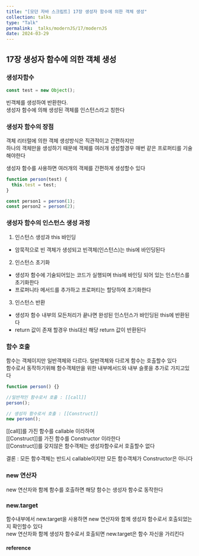 ```yaml
---
title: "[모던 자바 스크립트] 17장 생성자 함수에 의한 객체 생성"
collection: talks
type: "Talk"
permalink: _talks/modernJS/17/modernJS
date: 2024-03-29
---
```


## 17장 생성자 함수에 의한 객체 생성

### 생성자함수

```javascript
const test = new Object();
```

빈객체를 생성하여 반환한다.<br>
생성자 함수에 의해 생성된 객체를 인스턴스라고 칭한다

### 생성자 함수의 장점

객체 리터럴에 의한 객체 생성방식은 직관적이고 간편하지만 <br>
하나의 객체만을 생성하기 때문에 객체를 여러개 생성할경우 매번 같은 프로퍼티를 기술해야한다<br>

생성자 함수를 사용하면 여러개의 객체를 간편하게 생성할수 있다

```javascript
function person(test) {
  this.test = test;
}

const person1 = person(1);
const person2 = person(2);
```

### 생성자 함수의 인스턴스 생성 과정

1. 인스턴스 생성과 this 바인딩

- 암묵적으로 빈 객체가 생성되고 빈객체(인스턴스)는 this에 바인딩된다

2. 인스턴스 초기화

- 생성자 함수에 기술되어있는 코드가 실행되며 this에 바인딩 되어 있는 인스턴스를 초기화한다
- 프로퍼니타 메서드를 추가하고 프로퍼티는 할당하여 초기화한다

3. 인스턴스 반환

- 생성자 함수 내부의 모든처리가 끝나면 완성된 인스턴스가 바인딩된 this에 반환된다
- return 값이 존재 할경우 this대신 해당 return 값이 반환된다

### 함수 호출

함수는 객체이지만 일반객체와 다르다. 일반객체와 다르게 함수는 호출할수 있다 <br>
함수로서 동작하기위해 함수객체만을 위한 내부메서드와 내부 슬롯을 추가로 가지고있다

```javascript
function person() {}

//일반적인 함수로서 호출 : [[call]]
person();

// 생성자 함수로서 호출 : [[Construct]]
new person();
```

[[call]]를 가진 함수를 callable 이라하며 <br>
[[Construct]]를 가진 함수를 Constructor 이라한다<br>
[[Construct]]를 갖지않은 함수객체는 생성자함수로서 호출할수 없다

결론 : 모든 함수객체는 반드시 callable이지만 모든 함수객체가 Constructor은 아니다

### new 연산자

new 연산자와 함께 함수를 호출하면 해당 함수는 생성자 함수로 동작한다

### new.target

함수내부에서 new.target을 사용하면 new 연산자와 함께 생성자 함수로서 호출되었는지 확인할수 있다<br>
new 연산자화 함께 생성자 함수로서 호출되면 new.target은 함수 자신을 가리킨다



#### reference

